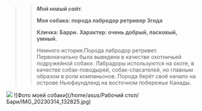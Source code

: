>>***Мой новый сайт.***
>>
>>**Моя собака:  порода лабродор ретривер 3года**
>>
>>**Кличка: Барри.**
>>**Характер: очень добрый, ласковый, умный.**
>>
>>Немного история:Порода лабродор ретривет. Первоначально была выведена в качестве охотничьей подружейной собаки. Лабрадоры используются на охоте, в качестве собак-поводырей, собак-спасателей, но главным образом в роли компаньонов. Порода берёт своё начало на острове Ньюфаундленд на восточном побережье Канады.
<image src="/home/asus/Рабочий стол/Бари/IMG_20230314_132825.jpg" ait="Моя собака Барри">
![Фото моей собаки](/home/asus/Рабочий стол/Бари/IMG_20230314_132825.jpg)
